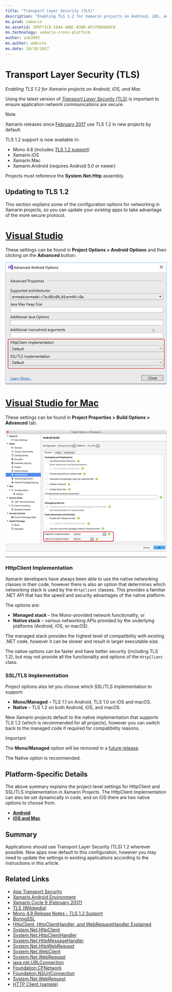```yaml
---
title: "Transport Layer Security (TLS)"
description: "Enabling TLS 1.2 for Xamarin projects on Android, iOS, and Mac"
ms.prod: xamarin
ms.assetid: 399F71C6-16A4-4ABC-B30D-AF17D066A5FA
ms.technology: xamarin-cross-platform
author: asb3993
ms.author: amburns
ms.date: 10/10/2017
---
```


# Transport Layer Security (TLS)

_Enabling TLS 1.2 for Xamarin projects on Android, iOS, and Mac_

Using the latest version of [_Transport Layer Security_ (TLS)](https://en.wikipedia.org/wiki/Transport_Layer_Security)
is important to ensure application network communications are secure.

> [!NOTE]
> Xamarin releases since [February 2017](https://releases.xamarin.com/stable-release-cycle-9/) use TLS 1.2 in new projects by default.

TLS 1.2 support is now available in:

* Mono 4.8 (includes [TLS 1.2 support](http://www.mono-project.com/docs/about-mono/releases/4.8.0/#tls-12-support))
* Xamarin.iOS
* Xamarin.Mac
* Xamarin.Android (requires Android 5.0 or newer)

Projects must reference the **System.Net.Http** assembly. 

## Updating to TLS 1.2

This section explains some of the configuration options for networking
in Xamarin projects, so you can update your _existing_ apps to take advantage
of the more secure protocol.


# [Visual Studio](#tab/vswin)

These settings can be found in **Project Options > Android Options** and then clicking on the **Advanced** button: 

[![Configure HttpClient and TLS in Visual Studio](transport-layer-security-images/properties-vs-sml.png)](transport-layer-security-images/properties-vs.png#lightbox)

# [Visual Studio for Mac](#tab/vsmac)
These settings can be found in **Project Properties > Build Options > Advanced** tab:

[![Configure HttpClient and TLS in Xamarin Studio and Visual Studio for Mac](transport-layer-security-images/properties-xs-sml.png)](transport-layer-security-images/properties-xs.png#lightbox)

-----


### HttpClient Implementation

Xamarin developers have always been able to use the native networking classes
in their code, however there is also an option that determines which networking
stack is used by the `HttpClient` classes. This provides a familiar .NET API
that has the speed and security advantages of the native platform.

The options are:

- **Managed stack** – the Mono-provided network functionality, or
- **Native stack** – various networking APIs provided by the underlying
  platforms (Android, iOS, or macOS).

The managed stack provides the highest level of compatibility with existing
.NET code, however it can be slower and result in larger executable size.

The native options can be faster and have better security (including TLS 1.2),
but may not provide all the functionality and options of the `HttpClient` class.


### SSL/TLS Implementation

Project options also let you choose which SSL/TLS implementation to support:

- **Mono/Managed** – TLS 1.1 on Android, TLS 1.0 on iOS and macOS.
- **Native** – TLS 1.2 on both Android, iOS, and macOS.

New Xamarin projects default to the native implementation that
supports TLS 1.2 (which is recommended for all projects),
however you can switch back to the managed code if required for compatibility reasons.

> [!IMPORTANT]
> The **Mono/Managed** option will be removed in a [future release](https://developer.xamarin.com/releases/ios/xamarin.ios_10/xamarin.ios_10.8/).
>
> The Native option is recommended.

## Platform-Specific Details

The above summary explains the project-level settings for HttpClient
and SSL/TLS implementation in Xamarin Projects. The HttpClient implementation
can also be set dynamically in code, and on iOS there are two
native options to choose from.

- [**Android**](~/android/app-fundamentals/http-stack.md)
- [**iOS and Mac**](~/cross-platform/macios/http-stack.md)


## Summary

Applications should use Transport Layer Security (TLS) 1.2 wherever possible.
New apps now default to this configuration, however you may need to update
the settings in existing applications according to the instructions
in this article.

## Related Links

- [App Transport Security](~/ios/app-fundamentals/ats.md)
- [Xamarin.Android Environment](~/android/deploy-test/environment.md)
- [Xamarin Cycle 9 (February 2017)](https://releases.xamarin.com/stable-release-cycle-9/)
- [TLS (Wikipedia)](https://en.wikipedia.org/wiki/Transport_Layer_Security)
- [Mono 4.8 Release Notes - TLS 1.2 Support](http://www.mono-project.com/docs/about-monohttps://developer.xamarin.com/releases/4.8.0/#tls-12-support)
- [BoringSSL](https://boringssl.googlesource.com/boringssl/)
- [HttpClient, HttpClientHandler, and WebRequestHandler Explained](https://blogs.msdn.microsoft.com/henrikn/2012/08/07/httpclient-httpclienthandler-and-webrequesthandler-explained/)
- [System.Net.HttpClient](https://msdn.microsoft.com/en-us/library/system.net.http.httpclient(v=vs.118).aspx)
- [System.Net.HttpClientHandler](https://msdn.microsoft.com/en-us/library/system.net.http.httpclienthandler(v=vs.118).aspx)
- [System.Net.HttpMessageHandler](https://msdn.microsoft.com/en-us/library/system.net.http.httpmessagehandler(v=vs.118).aspx)
- [System.Net.HttpWebRequest](https://msdn.microsoft.com/en-us/library/system.net.httpwebrequest(v=vs.110).aspx)
- [System.Net.WebClient](https://msdn.microsoft.com/en-us/library/system.net.webclient(v=vs.110).aspx)
- [System.Net.WebRequest](https://msdn.microsoft.com/en-us/library/system.net.webrequest(v=vs.110).aspx)
- [java.net.URLConnection](http://developer.android.com/reference/java/net/URLConnection.html)
- [Foundation.CFNetwork](https://developer.xamarin.com/api/type/CoreFoundation.CFNetwork/)
- [Foundation.NSUrlConnection](https://developer.xamarin.com/api/type/Foundation.NSUrlConnection/)
- [System.Net.WebRequest](https://msdn.microsoft.com/en-us/library/system.net.webrequest(v=vs.110).aspx)
- [HTTP Client (sample)](https://developer.xamarin.com/samples/monotouch/HttpClient/)

